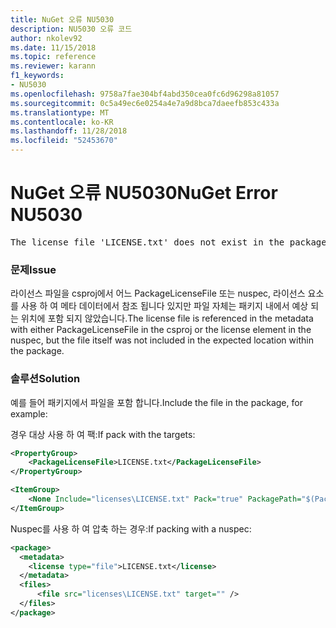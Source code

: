 ```yaml
---
title: NuGet 오류 NU5030
description: NU5030 오류 코드
author: nkolev92
ms.date: 11/15/2018
ms.topic: reference
ms.reviewer: karann
f1_keywords:
- NU5030
ms.openlocfilehash: 9758a7fae304bf4abd350cea0fc6d96298a81057
ms.sourcegitcommit: 0c5a49ec6e0254a4e7a9d8bca7daeefb853c433a
ms.translationtype: MT
ms.contentlocale: ko-KR
ms.lasthandoff: 11/28/2018
ms.locfileid: "52453670"
---
```

# <a name="nuget-error-nu5030"></a><span data-ttu-id="272e7-103">NuGet 오류 NU5030</span><span class="sxs-lookup"><span data-stu-id="272e7-103">NuGet Error NU5030</span></span>
<pre>The license file 'LICENSE.txt' does not exist in the package.</pre>

### <a name="issue"></a><span data-ttu-id="272e7-104">문제</span><span class="sxs-lookup"><span data-stu-id="272e7-104">Issue</span></span>

<span data-ttu-id="272e7-105">라이선스 파일을 csproj에서 어느 PackageLicenseFile 또는 nuspec, 라이선스 요소를 사용 하 여 메타 데이터에서 참조 됩니다 있지만 파일 자체는 패키지 내에서 예상 되는 위치에 포함 되지 않았습니다.</span><span class="sxs-lookup"><span data-stu-id="272e7-105">The license file is referenced in the metadata with either PackageLicenseFile in the csproj or the license element in the nuspec, but the file itself was not included in the expected location within the package.</span></span>


### <a name="solution"></a><span data-ttu-id="272e7-106">솔루션</span><span class="sxs-lookup"><span data-stu-id="272e7-106">Solution</span></span>

<span data-ttu-id="272e7-107">예를 들어 패키지에서 파일을 포함 합니다.</span><span class="sxs-lookup"><span data-stu-id="272e7-107">Include the file in the package, for example:</span></span>

<span data-ttu-id="272e7-108">경우 대상 사용 하 여 팩:</span><span class="sxs-lookup"><span data-stu-id="272e7-108">If pack with the targets:</span></span>
```xml
<PropertyGroup>
    <PackageLicenseFile>LICENSE.txt</PackageLicenseFile>
</PropertyGroup>

<ItemGroup>
    <None Include="licenses\LICENSE.txt" Pack="true" PackagePath="$(PackageLicenseFile)" />
</ItemGroup>
```

<span data-ttu-id="272e7-109">Nuspec를 사용 하 여 압축 하는 경우:</span><span class="sxs-lookup"><span data-stu-id="272e7-109">If packing with a nuspec:</span></span>
```xml
<package>
  <metadata>
    <license type="file">LICENSE.txt</license>
  </metadata>
  <files>
      <file src="licenses\LICENSE.txt" target="" />
  </files>
</package>
```